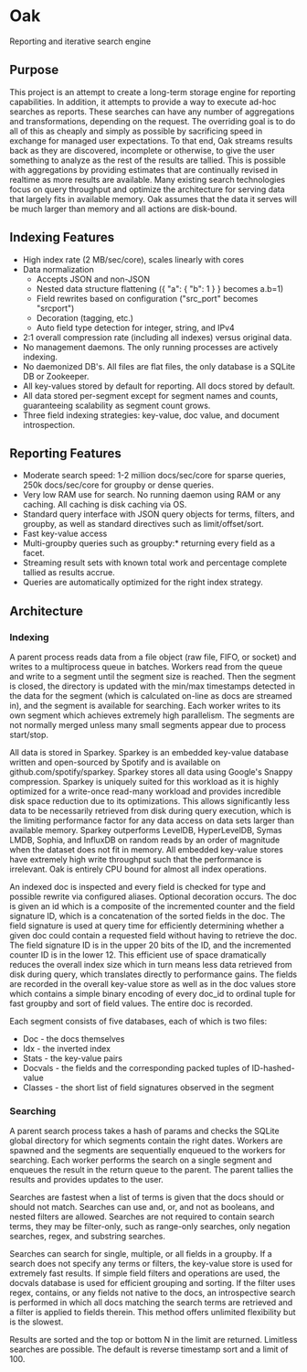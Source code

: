 Oak
===

Reporting and iterative search engine

## Purpose
This project is an attempt to create a long-term storage engine for reporting capabilities. In addition, it attempts to provide a way to execute ad-hoc searches as reports. These searches can have any number of aggregations and transformations, depending on the request. The overriding goal is to do all of this as cheaply and simply as possible by sacrificing speed in exchange for managed user expectations. To that end, Oak streams results back as they are discovered, incomplete or otherwise, to give the user something to analyze as the rest of the results are tallied. This is possible with aggregations by providing estimates that are continually revised in realtime as more results are available. Many existing search technologies focus on query throughput and optimize the architecture for serving data that largely fits in available memory. Oak assumes that the data it serves will be much larger than memory and all actions are disk-bound.

## Indexing Features
  * High index rate (2 MB/sec/core), scales linearly with cores
  * Data normalization
    * Accepts JSON and non-JSON
    * Nested data structure flattening ({ "a": { "b": 1 } } becomes a.b=1)
    * Field rewrites based on configuration ("src_port" becomes "srcport")
    * Decoration (tagging, etc.)
    * Auto field type detection for integer, string, and IPv4
  * 2:1 overall compression rate (including all indexes) versus original data.
  * No management daemons. The only running processes are actively indexing.
  * No daemonized DB's. All files are flat files, the only database is a SQLite DB or Zookeeper.
  * All key-values stored by default for reporting. All docs stored by default.
  * All data stored per-segment except for segment names and counts, guaranteeing scalability as segment count grows.
  * Three field indexing strategies: key-value, doc value, and document introspection.

## Reporting Features
  * Moderate search speed: 1-2 million docs/sec/core for sparse queries, 250k docs/sec/core for groupby or dense queries.
  * Very low RAM use for search. No running daemon using RAM or any caching. All caching is disk caching via OS.
  * Standard query interface with JSON query objects for terms, filters, and groupby, as well as standard directives such as limit/offset/sort.
  * Fast key-value access
  * Multi-groupby queries such as groupby:* returning every field as a facet.
  * Streaming result sets with known total work and percentage complete tallied as results accrue.
  * Queries are automatically optimized for the right index strategy.

## Architecture
### Indexing
A parent process reads data from a file object (raw file, FIFO, or socket) and writes to a multiprocess queue in batches. Workers read from the queue and write to a segment until the segment size is reached. Then the segment is closed, the directory is updated with the min/max timestamps detected in the data for the segment (which is calculated on-line as docs are streamed in), and the segment is available for searching. Each worker writes to its own segment which achieves extremely high parallelism. The segments are not normally merged unless many small segments appear due to process start/stop.

All data is stored in Sparkey. Sparkey is an embedded key-value database written and open-sourced by Spotify and is available on github.com/spotify/sparkey. Sparkey stores all data using Google's Snappy compression. Sparkey is uniquely suited for this workload as it is highly optimized for a write-once read-many workload and provides incredible disk space reduction due to its optimizations. This allows significantly less data to be necessarily retrieved from disk during query execution, which is the limiting performance factor for any data access on data sets larger than available memory. Sparkey outperforms LevelDB, HyperLevelDB, Symas LMDB, Sophia, and InfluxDB on random reads by an order of magnitude when the dataset does not fit in memory. All embedded key-value stores have extremely high write throughput such that the performance is irrelevant. Oak is entirely CPU bound for almost all index operations.

An indexed doc is inspected and every field is checked for type and possible rewrite via configured aliases. Optional decoration occurs. The doc is given an id which is a composite of the incremented counter and the field signature ID, which is a concatenation of the sorted fields in the doc. The field signature is used at query time for efficiently determining whether a given doc could contain a requested field without having to retrieve the doc. The field signature ID is in the upper 20 bits of the ID, and the incremented counter ID is in the lower 12. This efficient use of space dramatically reduces the overall index size which in turn means less data retrieved from disk during query, which translates directly to performance gains. The fields are recorded in the overall key-value store as well as in the doc values store which contains a simple binary encoding of every doc_id to ordinal tuple for fast groupby and sort of field values. The entire doc is recorded. 

Each segment consists of five databases, each of which is two files:
  - Doc - the docs themselves
  - Idx - the inverted index
  - Stats - the key-value pairs
  - Docvals - the fields and the corresponding packed tuples of ID-hashed-value
  - Classes - the short list of field signatures observed in the segment

### Searching
A parent search process takes a hash of params and checks the SQLite global directory for which segments contain the right dates. Workers are spawned and the segments are sequentially enqueued to the workers for searching. Each worker performs the search on a single segment and enqueues the result in the return queue to the parent. The parent tallies the results and provides updates to the user.

Searches are fastest when a list of terms is given that the docs should or should not match. Searches can use and, or, and not as booleans, and nested filters are allowed. Searches are not required to contain search terms, they may be filter-only, such as range-only searches, only negation searches, regex, and substring searches.

Searches can search for single, multiple, or all fields in a groupby. If a search does not specify any terms or filters, the key-value store is used for extremely fast results. If simple field filters and operations are used, the docvals database is used for efficient grouping and sorting. If the filter uses regex, contains, or any fields not native to the docs, an introspective search is performed in which all docs matching the search terms are retrieved and a filter is applied to fields therein. This method offers unlimited flexibility but is the slowest.

Results are sorted and the top or bottom N in the limit are returned. Limitless searches are possible. The default is reverse timestamp sort and a limit of 100.
